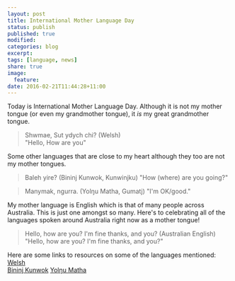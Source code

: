 ```yaml
---
layout: post
title: International Mother Language Day
status: publish
published: true
modified:
categories: blog
excerpt:
tags: [language, news]
share: true
image:
  feature:
date: 2016-02-21T11:44:28+11:00
---
```

 
Today is International Mother Language Day. Although it is not my mother tongue (or even my grandmother tongue), it *is* my great grandmother tongue.
 
> Shwmae, Sut ydych chi? (Welsh)  
> "Hello, How are you"
 
Some other languages that are close to my heart although they too are not my mother tongues.
 
> Baleh yire? (Bininj Kunwok, Kunwinjku) 
> "How (where) are you going?"
 
> Manymak, ngurra. (Yolŋu Matha, Gumatj) 
> "I'm OK/good."
 
My mother language is English which is that of many people across Australia. This is just one amongst so many. Here's to celebrating all of the languages spoken around Australia right now as a mother tongue!
 
> Hello, how are you? I'm fine thanks, and you? (Australian English)
> "Hello, how are you? I'm fine thanks, and you?"
 
Here are some links to resources on some of the languages mentioned:
[Welsh](http://www.bbc.co.uk/wales/learning/learnwelsh/)  
[Bininj Kunwok](http://bininjgunwok.org.au)
[Yolŋu Matha](http://learnline.cdu.edu.au/yolngustudies/)  
 
